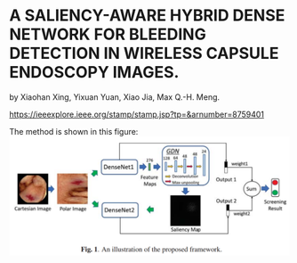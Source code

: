 # A SALIENCY-AWARE HYBRID DENSE NETWORK FOR BLEEDING DETECTION IN WIRELESS CAPSULE ENDOSCOPY IMAGES.
by Xiaohan Xing, Yixuan Yuan, Xiao Jia, Max Q.-H. Meng.

https://ieeexplore.ieee.org/stamp/stamp.jsp?tp=&arnumber=8759401

The method is shown in this figure:
![image](https://github.com/hathawayxxh/ISBI-2019/blob/master/overview.png)
